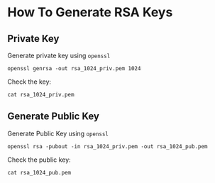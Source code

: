 # How To Generate RSA Keys

## Private Key

Generate private key using `openssl`

```
openssl genrsa -out rsa_1024_priv.pem 1024
```

Check the key:
```
cat rsa_1024_priv.pem
```

## Generate Public Key

Generate Public Key using `openssl`
```
openssl rsa -pubout -in rsa_1024_priv.pem -out rsa_1024_pub.pem
```

Check the public key:
```
cat rsa_1024_pub.pem
```
